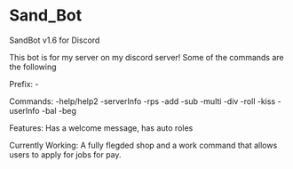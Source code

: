 # Sand_Bot
SandBot v1.6 for Discord

This bot is for my server on my discord server!
Some of the commands are the following

Prefix: -

Commands:
-help/help2
-serverInfo
-rps
-add
-sub
-multi
-div
-roll
-kiss
-userInfo
-bal
-beg

Features:
Has a welcome message,
has auto roles

Currently Working:
A fully flegded shop and a work command that allows users to apply for jobs for pay.
